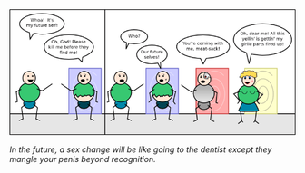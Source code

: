 <!--
.. title: Trans-dystopian
.. slug: trans-dystopian
.. date: 2009/01/07 00:00:00
.. tags: 
.. link: 
.. description: 
-->

<a href='trans-dystopian.html' title='View comments'>
<img class='comic' src='../assets/comics/20090107.png' />
</a>

<em>In the future, a sex change will be like going to the dentist except they mangle your penis beyond recognition.</em>

<!-- TEASER_END -->
